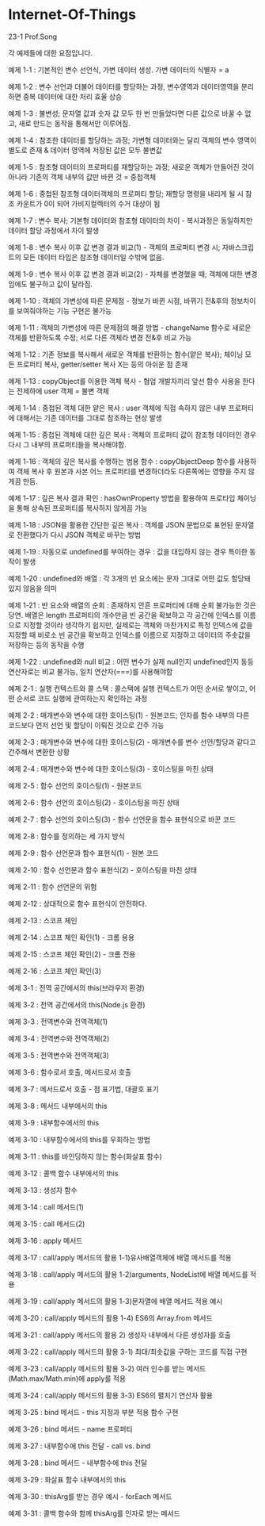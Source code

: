 # Internet-Of-Things
23-1 Prof.Song

각 예제들에 대한 요점입니다.

예제 1-1 : 기본적인 변수 선언식, 가변 데이터 생성. 가변 데이터의 식별자 = a

예제 1-2 : 변수 선언과 더불어 데이터를 할당하는 과정, 변수영역과 데이터영역을 분리하면 중복 데이터에 대한 처리 효율 상승

예제 1-3 : 불변성; 문자열 값과 숫자 값 모두 한 번 만들었다면 다른 값으로 바꿀 수 없고, 새로 만드는 동작을 통해서만 이루어짐.

예제 1-4 : 참조한 데이터를 할당하는 과정; 가변형 데이터와는 달리 객체의 변수 영역이 별도로 존재 & 데이터 영역에 저장된 값은 모두 불변값

예제 1-5 : 참조형 데이터의 프로퍼티를 재할당하는 과정; 새로운 객체가 만들어진 것이 아니라 기존의 객체 내부의 값만 바뀐 것 = 중첩객체

예제 1-6 : 중첩된 참조형 데이터객체의 프로퍼티 할당; 재할당 명령을 내리게 될 시 참조 카운트가 0이 되어 가비지컬렉터의 수거 대상이 됨

예제 1-7 : 변수 복사; 기본형 데이터와 참조형 데이터의 차이 - 복사과정은 동일하지만 데이터 할당 과정에서 차이 발생

예제 1-8 : 변수 복사 이후 값 변경 결과 비교(1) - 객체의 프로퍼티 변경 시; 자바스크립트의 모든 데이터 타입은 참조형 데이터일 수밖에 없음.

예제 1-9 : 변수 복사 이후 값 변경 결과 비교(2) - 자체를 변경했을 때; 객체에 대한 변경임에도 불구하고 값이 달라짐.

예제 1-10 : 객체의 가변성에 따른 문제점 - 정보가 바뀐 시점, 바뀌기 전&후의 정보차이를 보여줘야하는 기능 구현은 불가능

예제 1-11 : 객체의 가변성에 따른 문제점의 해결 방법 - changeName 함수로 새로운 객체를 반환하도록 수정; 서로 다른 객체라 변경 전&후 비교 가능

예제 1-12 : 기존 정보를 복사해서 새로운 객체를 반환하는 함수(얕은 복사); 체이닝 모든 프로퍼티 복사, getter/setter 복사 X는 등의 아쉬운 점 존재

예제 1-13 : copyObject를 이용한 객체 복사 - 협업 개발자끼리 앞선 함수 사용을 한다는 전제하에 user 객체 = 불변 객체

예제 1-14 : 중첩된 객체 대한 얕은 복사 : user 객체에 직접 속하지 않은 내부 프로퍼티에 대해서는 기존 데이터를 그대로 참조하는 현상 발생

예제 1-15 : 중첩된 객체에 대한 깊은 복사 : 객체의 프로퍼티 값이 참조형 데이터인 경우 다시 그 내부의 프로퍼티들을 복사해야함.

예제 1-16 : 객체의 깊은 복사를 수행하는 범용 함수 : copyObjectDeep 함수를 사용하여 객체 복사 후 원본과 사본 어느 프로퍼티를 변경하더라도 다른쪽에는 영향을 주지 않게끔 만듬.

예제 1-17 : 깊은 복사 결과 확인 : hasOwnProperty 방법을 활용하여 프로타입 체이닝을 통해 상속된 프로퍼티를 복사하지 않게끔 가능

예제 1-18 : JSON을 활용한 간단한 깊은 복사 : 객체를 JSON 문법으로 표현된 문자열로 전환했다가 다시 JSON 객체로 바꾸는 방법

예제 1-19 : 자동으로 undefined를 부여하는 경우 : 값을 대입하지 않는 경우 특이한 동작이 발생

예제 1-20 : undefined와 배열 : 각 3개의 빈 요소에는 문자 그대로 어떤 값도 할당돼 있지 않음을 의미

예제 1-21 : 반 요소와 배열의 순회 : 존재하지 안흔 프로퍼티에 대해 순회 불가능한 것은 당연. 배열은 length 프로퍼티의 개수만큼 빈 공간을 확보하고 각 공간에 인덱스를 이름으로 지정할 것이라 생각하기 쉽지만, 실제로는 객체와 마찬가지로 특정 인덱스에 값을 지정할 때 비로소 빈 공간을 확보하고 인덱스를 이름으로 지정하고 데이터의 주솟값을 저장하는 등의 동작을 수행

예제 1-22 : undefined와 null 비교 : 어떤 변수가 실제 null인지 undefined인지 동등 연산자로는 비교 불가능, 일치 연산자(===)를 사용해야함



예제 2-1 : 실행 컨텍스트와 콜 스택 : 콜스택에 실행 컨텍스트가 어떤 순서로 쌓이고, 어떤 순서로 코드 실행에 관여하는지 확인하는 과정

예제 2-2 : 매개변수와 변수에 대한 호이스팅(1) - 원본코드; 인자를 함수 내부의 다른 코드보다 먼저 선언 및 할당이 이뤄진 것으로 간주 가능

예제 2-3 : 매개변수와 변수에 대한 호이스팅(2) - 매개변수를 변수 선언/할당과 같다고 간주해서 변환한 상황

예제 2-4 : 매개변수와 변수에 대한 호이스팅(3) - 호이스팅을 마친 상태

예제 2-5 : 함수 선언의 호이스팅(1) - 원본코드

예제 2-6 : 함수 선언의 호이스팅(2) - 호이스팅을 마친 상태

예제 2-7 : 함수 선언의 호이스팅(3) - 함수 선언문을 함수 표현식으로 바꾼 코드 

예제 2-8 : 함수를 정의하는 세 가지 방식 

예제 2-9 : 함수 선언문과 함수 표현식(1) - 원본 코드

예제 2-10 : 함수 선언문과 함수 표현식(2) - 호이스팅을 마친 상태

예제 2-11 : 함수 선언문의 위험

예제 2-12 : 상대적으로 함수 표현식이 안전하다.

예제 2-13 : 스코프 체인

예제 2-14 : 스코프 체인 확인(1) - 크롬 용용

예제 2-15 : 스코프 체인 확인(2) - 크롬 전용

예제 2-16 : 스코프 체인 확인(3)



예제 3-1 : 전역 공간에서의 this(브라우저 환경)

예제 3-2 : 전역 공간에서의 this(Node.js 환경)

예제 3-3 : 전역변수와 전역객체(1)

예제 3-4 : 전역변수와 전역객체(2)

예제 3-5 : 전역변수와 전역객체(3)

예제 3-6 : 함수로서 호출, 메서드로서 호출

예제 3-7 : 메서드로서 호출 - 점 표기법, 대괄호 표기

예제 3-8 : 메서드 내부에서의 this

예제 3-9 : 내부함수에서의 this

예제 3-10 : 내부함수에서의 this를 우회하는 방법

예제 3-11 : this를 바인딩하지 않는 함수(화살표 함수)

예제 3-12 : 콜백 함수 내부에서의 this

예제 3-13 : 생성자 함수

예제 3-14 : call 메서드(1)

예제 3-15 : call 메서드(2)

예제 3-16 : apply 메서드

예제 3-17 : call/apply 메서드의 활용 1-1)유사배열객체에 배열 메서드를 적용

예제 3-18 : call/apply 메서드의 활용 1-2)arguments, NodeList에 배열 메서드를 적용

예제 3-19 : call/apply 메서드의 활용 1-3)문자열에 배열 메서드 적용 예시

예제 3-20 : call/apply 메서드의 활용 1-4) ES6의 Array.from 메서드

예제 3-21 : call/apply 메서드의 활용 2) 생성자 내부에서 다른 생성자를 호출

예제 3-22 : call/apply 메서드의 활용 3-1) 최대/최솟값을 구하는 코드를 직접 구현

예제 3-23 : call/apply 메서드의 활용 3-2) 여러 인수를 받는 메서드(Math.max/Math.min)에 apply를 적용

예제 3-24 : call/apply 메서드의 활용 3-3) ES6의 펼치기 연산자 활용

예제 3-25 : bind 메서드 - this 지정과 부분 적용 함수 구현

예제 3-26 : bind 메서드 - name 프로퍼티

예제 3-27 : 내부함수에 this 전달 - call vs. bind

예제 3-28 : bind 메서드 - 내부함수에 this 전달

예제 3-29 : 화살표 함수 내부에서의 this

예제 3-30 : thisArg를 받는 경우 예시 - forEach 메서드

예제 3-31 : 콜백 함수와 함께 thisArg를 인자로 받는 메서드
